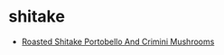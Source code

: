 # shitake

 * [Roasted Shitake Portobello And Crimini Mushrooms](../../index/r/roasted-shitake-portobello-and-crimini-mushrooms-236263.json)
